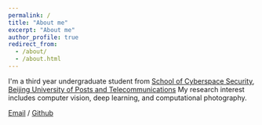 ```yaml
---
permalink: /
title: "About me"
excerpt: "About me"
author_profile: true
redirect_from: 
  - /about/
  - /about.html
---
```


I'm a third year undergraduate student from [School of Cyberspace Security](https://scss.bupt.edu.cn/), [Beijing University of Posts and Telecommunications](https://www.bupt.edu.cn/) My research interest includes computer vision,  deep learning, and computational photography.

[Email](wangbeifang@bupt.edu.cn) / [Github](https://github.com/Wangbeifang404)
